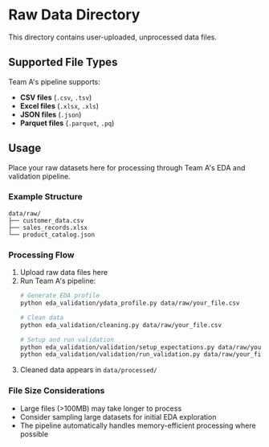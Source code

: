 # Raw Data Directory

This directory contains user-uploaded, unprocessed data files.

## Supported File Types

Team A's pipeline supports:
- **CSV files** (`.csv`, `.tsv`)
- **Excel files** (`.xlsx`, `.xls`)
- **JSON files** (`.json`)
- **Parquet files** (`.parquet`, `.pq`)

## Usage

Place your raw datasets here for processing through Team A's EDA and validation pipeline.

### Example Structure
```
data/raw/
├── customer_data.csv
├── sales_records.xlsx
└── product_catalog.json
```

### Processing Flow
1. Upload raw data files here
2. Run Team A's pipeline:
   ```bash
   # Generate EDA profile
   python eda_validation/ydata_profile.py data/raw/your_file.csv
   
   # Clean data
   python eda_validation/cleaning.py data/raw/your_file.csv
   
   # Setup and run validation
   python eda_validation/validation/setup_expectations.py data/raw/your_file.csv
   python eda_validation/validation/run_validation.py data/raw/your_file.csv -s expectations.json
   ```
3. Cleaned data appears in `data/processed/`

### File Size Considerations
- Large files (>100MB) may take longer to process
- Consider sampling large datasets for initial EDA exploration
- The pipeline automatically handles memory-efficient processing where possible 